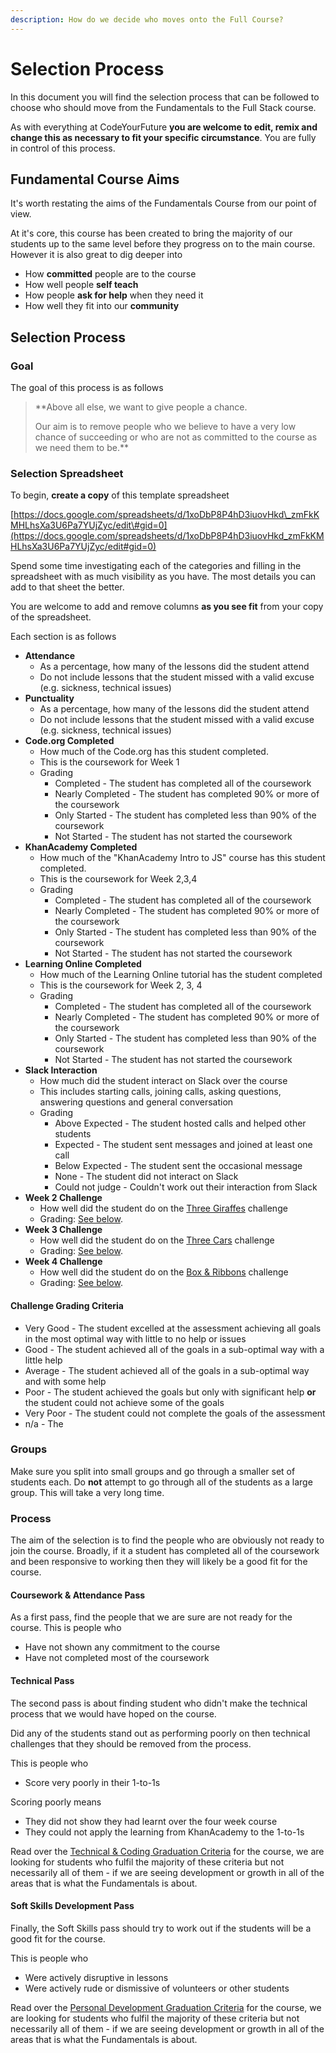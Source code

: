 ```yaml
---
description: How do we decide who moves onto the Full Course?
---
```


# Selection Process

In this document you will find the selection process that can be followed to choose who should move from the Fundamentals to the Full Stack course.

As with everything at CodeYourFuture **you are welcome to edit, remix and change this as necessary to fit your specific circumstance**. You are fully in control of this process. 

## Fundamental Course Aims

It's worth restating the aims of the Fundamentals Course from our point of view. 

At it's core, this course has been created to bring the majority of our students up to the same level before they progress on to the main course. However it is also great to dig deeper into

* How **committed** people are to the course
* How well people **self teach**
* How people **ask for help** when they need it
* How well they fit into our **community**

## Selection Process

### Goal

The goal of this process is as follows

> **Above all else, we want to give people a chance.   
>   
> Our aim is to remove people who we believe to have a very low chance of succeeding or who are not as committed to the course as we need them to be.**

### Selection Spreadsheet

To begin, **create a copy** of this template spreadsheet

[https://docs.google.com/spreadsheets/d/1xoDbP8P4hD3iuovHkd\_zmFkKMHLhsXa3U6Pa7YUjZyc/edit\#gid=0](https://docs.google.com/spreadsheets/d/1xoDbP8P4hD3iuovHkd_zmFkKMHLhsXa3U6Pa7YUjZyc/edit#gid=0)

Spend some time investigating each of the categories and filling in the spreadsheet with as much visibility as you have. The most details you can add to that sheet the better.

You are welcome to add and remove columns **as you see fit** from your copy of the spreadsheet.

Each section is as follows

* **Attendance**
  * As a percentage, how many of the lessons did the student attend
  * Do not include lessons that the student missed with a valid excuse \(e.g. sickness, technical issues\)
* **Punctuality**
  * As a percentage, how many of the lessons did the student attend
  * Do not include lessons that the student missed with a valid excuse \(e.g. sickness, technical issues\)
* **Code.org Completed**
  * How much of the Code.org has this student completed.
  * This is the coursework for Week 1
  * Grading
    * Completed - The student has completed all of the coursework
    * Nearly Completed - The student has completed 90% or more of the coursework
    * Only Started - The student has completed less than 90% of the coursework
    * Not Started - The student has not started the coursework
* **KhanAcademy Completed**
  * How much of the "KhanAcademy Intro to JS" course has this student completed.
  * This is the coursework for Week 2,3,4
  * Grading
    * Completed - The student has completed all of the coursework
    * Nearly Completed - The student has completed 90% or more of the coursework
    * Only Started - The student has completed less than 90% of the coursework
    * Not Started - The student has not started the coursework
* **Learning Online Completed**
  * How much of the Learning Online tutorial has the student completed
  * This is the coursework for Week 2, 3, 4
  * Grading
    * Completed - The student has completed all of the coursework
    * Nearly Completed - The student has completed 90% or more of the coursework
    * Only Started - The student has completed less than 90% of the coursework
    * Not Started - The student has not started the coursework
* **Slack Interaction**
  * How much did the student interact on Slack over the course
  * This includes starting calls, joining calls, asking questions, answering questions and general conversation
  * Grading
    * Above Expected - The student hosted calls and helped other students
    * Expected - The student sent messages and joined at least one call
    * Below Expected - The student sent the occasional message
    * None - The student did not interact on Slack
    * Could not judge - Couldn't work out their interaction from Slack
* **Week 2 Challenge**
  * How well did the student do on the [Three Giraffes](../../teacher-resources/instructor-notes-1.md#1-to-1-assessment) challenge
  * Grading: [See below](selection-process.md#challenge-grading-criteria).
* **Week 3 Challenge**
  * How well did the student do on the [Three Cars](../../teacher-resources/instructor-notes-2.md#1-to-1-assessment) challenge
  * Grading: [See below](selection-process.md#challenge-grading-criteria).
* **Week 4 Challenge**
  * How well did the student do on the [Box & Ribbons](../../teacher-resources/instructor-notes-2.md#1-to-1-assessment) challenge
  * Grading: [See below](selection-process.md#challenge-grading-criteria).

#### Challenge Grading Criteria

* Very Good - The student excelled at the assessment achieving all goals in the most optimal way with little to no help or issues
* Good - The student achieved all of the goals in a sub-optimal way with a little help
* Average - The student achieved all of the goals in a sub-optimal way and with some help
* Poor - The student achieved the goals but only with significant help **or** the student could not achieve some of the goals
* Very Poor - The student could not complete the goals of the assessment 
* n/a - The 

### Groups

Make sure you split into small groups and go through a smaller set of students each. Do **not** attempt to go through all of the students as a large group. This will take a very long time.

### Process

The aim of the selection is to find the people who are obviously not ready to join the course. Broadly, if it a student has completed all of the coursework and been responsive to working then they will likely be a good fit for the course. 

#### Coursework & Attendance Pass

As a first pass, find the people that we are sure are not ready for the course. This is people who

* Have not shown any commitment to the course
* Have not completed most of the coursework

#### Technical Pass

The second pass is about finding student who didn't make the technical process that we would have hoped on the course.

Did any of the students stand out as performing poorly on then technical challenges that they should be removed from the process.

This is people who 

* Score very poorly in their 1-to-1s

Scoring poorly means

* They did not show they had learnt over the four week course
* They could not apply the learning from KhanAcademy to the 1-to-1s

Read over the [Technical & Coding Graduation Criteria](criteria.md#technical-and-coding) for the course, we are looking for students who fulfil the majority of these criteria but not necessarily all of them - if we are seeing development or growth in all of the areas that is what the Fundamentals is about. 

#### Soft Skills Development Pass

Finally, the Soft Skills pass should try to work out if the students will be a good fit for the course. 

This is people who

* Were actively disruptive in lessons 
* Were actively rude or dismissive of volunteers or other students

Read over the [Personal Development Graduation Criteria](criteria.md#personal-development) for the course, we are looking for students who fulfil the majority of these criteria but not necessarily all of them - if we are seeing development or growth in all of the areas that is what the Fundamentals is about. 





